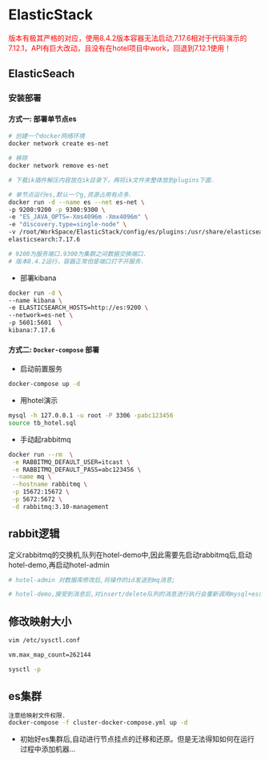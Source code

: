 # ElasticStack

<font color=red> 版本有极其严格的对应，使用8.4.2版本容器无法启动,7.17.6相对于代码演示的7.12.1，API有巨大改动，且没有在hotel项目中work，回退到7.12.1使用！ </font>

## ElasticSeach

### 安装部署

#### 方式一: 部署单节点es

```bash
# 创建一个docker网络环境
docker network create es-net

# 移除
docker network remove es-net

# 下载ik插件解压内容放在ik目录下，再将ik文件夹整体放到plugins下面.

# 单节点运行es,默认一个g,资源占用有点多.
docker run -d --name es --net es-net \
-p 9200:9200 -p 9300:9300 \
-e "ES_JAVA_OPTS=-Xms4096m -Xmx4096m" \
-e "discovery.type=single-node" \
-v /root/WorkSpace/ElasticStack/config/es/plugins:/usr/share/elasticsearch/plugins \
elasticsearch:7.17.6

# 9200为服务端口.9300为集群之间数据交换端口.
# 版本8.4.2运行，容器正常但是端口打不开服务.
```

- 部署kibana

```bash
docker run -d \
--name kibana \
-e ELASTICSEARCH_HOSTS=http://es:9200 \
--network=es-net \
-p 5601:5601  \
kibana:7.17.6
```

#### 方式二:  `Docker-compose` 部署

- 启动前置服务

```bash
docker-compose up -d
```

- 用hotel演示

```bash
mysql -h 127.0.0.1 -u root -P 3306 -pabc123456
source tb_hotel.sql
```

- 手动起rabbitmq

```bash
docker run --rm  \
 -e RABBITMQ_DEFAULT_USER=itcast \
 -e RABBITMQ_DEFAULT_PASS=abc123456 \
 --name mq \
 --hostname rabbitmq \
 -p 15672:15672 \
 -p 5672:5672 \
 -d rabbitmq:3.10-management
```

## rabbit逻辑

定义rabbitmq的交换机,队列在hotel-demo中,因此需要先启动rabbitmq后,启动hotel-demo,再启动hotel-admin

```bash
# hotel-admin 对数据库修改后,将操作的id发送到mq消息;

# hotel-demo,接受到消息后,对insert/delete队列的消息进行执行会重新调用mysql+es的api更新es中的数据;
```

## 修改映射大小

```bash
vim /etc/sysctl.conf

vm.max_map_count=262144

sysctl -p
```

## es集群

```bash
注意给映射文件权限.
docker-compose -f cluster-docker-compose.yml up -d
```

- 初始好es集群后,自动进行节点挂点的迁移和还原。但是无法得知如何在运行过程中添加机器...








